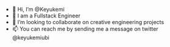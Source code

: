 - 👋 Hi, I’m @Keyukemi
- 👀 I am a Fullstack Engineer
- 💞️ I’m looking to collaborate on creative engineering projects
- 📫 You can reach me by sending me a message on twitter @keyukemiubi

<!---
Keyukemi/Keyukemi is a ✨ special ✨ repository because its `README.md` (this file) appears on your GitHub profile.
You can click the Preview link to take a look at your changes.
--->
